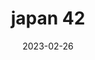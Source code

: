 ---
weight: 42
images: 
- /images/Japan/DSCF9032.jpg
title: japan 42
date: 2023-02-26
tags:
- japan
---